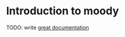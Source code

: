 # Introduction to moody

TODO: write [great documentation](http://jacobian.org/writing/what-to-write/)
